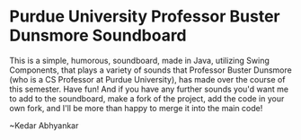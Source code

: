 # Purdue University Professor Buster Dunsmore Soundboard

This is a simple, humorous, soundboard, made in Java, utilizing Swing Components, that plays a variety of sounds that Professor Buster Dunsmore (who is a CS Professor at Purdue University), has made over the course of this semester. Have fun! And if you have any further sounds you'd want me to add to the soundboard, make a fork of the project, add the code in your own fork, and I'll be more than happy to merge it into the main code!

~Kedar Abhyankar
